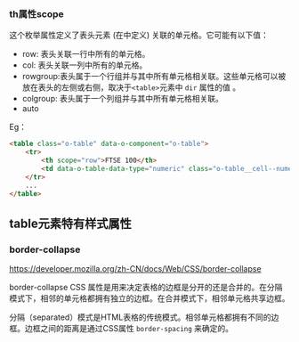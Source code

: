 ### th属性scope

这个枚举属性定义了表头元素 (在<code><th></code>中定义) 关联的单元格。它可能有以下值：

- row:  表头关联一行中所有的单元格。
- col: 表头关联一列中所有的单元格。
- rowgroup:表头属于一个行组并与其中所有单元格相关联。这些单元格可以被放在表头的左侧或右侧，取决于`<table>`元素中 `dir` 属性的值 。
- colgroup: 表头属于一个列组并与其中所有单元格相关联。
- auto

Eg：
```html
<table class="o-table" data-o-component="o-table">
	<tr>
		<th scope="row">FTSE 100</th>
		<td data-o-table-data-type="numeric" class="o-table__cell--numeric">6685.52</td>
	</tr>
	...
</table>
```

## table元素特有样式属性
### border-collapse
<https://developer.mozilla.org/zh-CN/docs/Web/CSS/border-collapse>

border-collapse CSS 属性是用来决定表格的边框是分开的还是合并的。在分隔模式下，相邻的单元格都拥有独立的边框。在合并模式下，相邻单元格共享边框。

分隔（separated）模式是HTML表格的传统模式。相邻单元格都拥有不同的边框。边框之间的距离是通过CSS属性 `border-spacing` 来确定的。